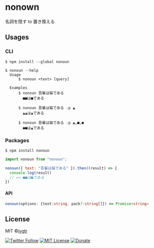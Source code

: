 # nonown

名詞を隠す to 置き換える

## Usages

### CLI

```shell
$ npm install --global nonoun
```

```shell
$ nonoun --help
  Usage
      $ nonoun <text> [query]

  Examples
      $ nonoun 吾輩は猫である
        ■■は■である

      $ nonoun 吾輩は猫である -p ▲
        ▲▲は▲である

      $ nonoun 吾輩は猫である -p ▲,■,●
        ●■は▲である
```

### Packages

```shell
$ npm install nonoun
```

```js
import nonoun from "nonoun";

nonoun({ text: "吾輩は猫である" }).then((result) => {
  console.log(result)
  // => ■■は■である
})
```

#### API
```ts
nonoun(options: {text:string, pack?:string[]}) => Promise<string>
```

## License

MIT ©[ivgtr](https://github.com/ivgtr)

[![Twitter Follow](https://img.shields.io/twitter/follow/ivgtr?style=social)](https://twitter.com/ivgtr) [![MIT License](http://img.shields.io/badge/license-MIT-blue.svg?style=flat)](LICENSE) [![Donate](https://img.shields.io/badge/%EF%BC%84-support-green.svg?style=flat-square)](https://www.buymeacoffee.com/ivgtr)